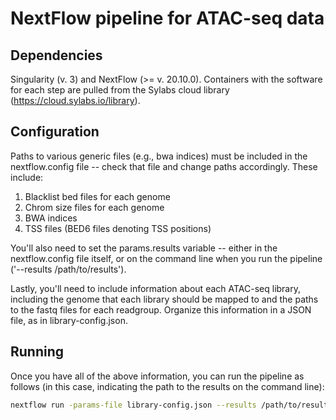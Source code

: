 # NextFlow pipeline for ATAC-seq data

## Dependencies
Singularity (v. 3) and NextFlow (>= v. 20.10.0). Containers with the software for each step are pulled from the Sylabs cloud library (https://cloud.sylabs.io/library).

## Configuration
Paths to various generic files (e.g., bwa indices) must be included in the nextflow.config file -- check that file and change paths accordingly. These include:

1. Blacklist bed files for each genome
2. Chrom size files for each genome
3. BWA indices
4. TSS files (BED6 files denoting TSS positions)

You'll also need to set the params.results variable -- either in the nextflow.config file itself, or on the command line when you run the pipeline ('--results /path/to/results').

Lastly, you'll need to include information about each ATAC-seq library, including the genome that each library should be mapped to and the paths to the fastq files for each readgroup. Organize this information in a JSON file, as in library-config.json.

## Running
Once you have all of the above information, you can run the pipeline as follows (in this case, indicating the path to the results on the command line):

```bash
nextflow run -params-file library-config.json --results /path/to/results /path/to/main.nf
```
